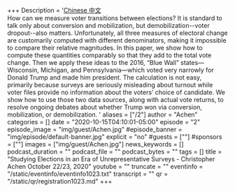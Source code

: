 +++
Description = '[Chinese 中文](https://www2.nchu.edu.tw/news-detail/id/49697)<br>How can we measure voter transitions between elections?  It is standard to talk only about conversion and mobilization, but demobilization--voter dropout--also matters.  Unfortunately, all three measures of electoral change are customarily computed with different denominators, making it impossible to compare their relative magnitudes.  In this paper, we show how to compute these quantities comparably so that they add to the total vote change.  Then we apply these ideas to the 2016,  “Blue Wall” states—Wisconsin, Michigan, and Pennsylvania—which voted very narrowly for Donald Trump and made him president.   The calculation is not easy, primarily because surveys are seriously misleading about turnout while voter files provide no information about the voters’ choice of candidate. We show how to use those two data sources, along with actual vote returns, to resolve ongoing debates about whether Trump won via conversion, mobilization, or demobilization. '
aliases = ["/2"]
author = "Achen"
categories = []
date = "2020-10-15T04:10:01-05:00"
episode = "2"
episode_image = "img/guest/Achen.jpg"
#episode_banner = "img/episode/default-banner.jpg"
explicit = "no"
#guests = [""]
#sponsors = [""]
images = ["img/guest/Achen.jpg"]
news_keywords = []
podcast_duration = ""
podcast_file = ""
podcast_bytes = ""
tags = []
title = "Studying Elections in an Era of Unrepresentative Surveys - Christopher Achen  October 22/23, 2020"
youtube = ""
truncate = ""
eventinfo = "/static/eventinfo/eventinfo1023.txt"
transcript = ""
qr = "/static/qr/registration1023.md"
+++
